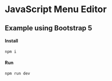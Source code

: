 # JavaScript Menu Editor

## Example using Bootstrap 5

#### Install

```shell
npm i
```

#### Run

```shell
npm run dev
```